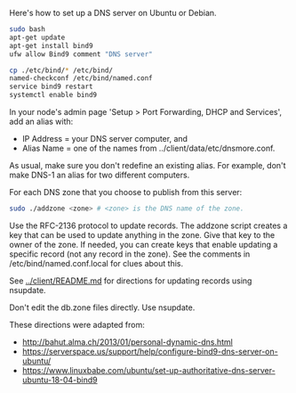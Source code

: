 Here's how to set up a DNS server on Ubuntu or Debian.
```bash
sudo bash
apt-get update
apt-get install bind9
ufw allow Bind9 comment "DNS server"

cp ./etc/bind/* /etc/bind/
named-checkconf /etc/bind/named.conf
service bind9 restart
systemctl enable bind9
```
In your node's admin page 'Setup > Port Forwarding, DHCP and Services',
add an alias with:
* IP Address = your DNS server computer, and
* Alias Name = one of the names from ../client/data/etc/dnsmore.conf.

As usual, make sure you don't redefine an existing alias.
For example, don't make DNS-1 an alias for two different computers.

For each DNS zone that you choose to publish from this server:
```bash
sudo ./addzone <zone> # <zone> is the DNS name of the zone.
```
Use the RFC-2136 protocol to update records. The addzone script
creates a key that can be used to update anything in the zone.
Give that key to the owner of the zone. If needed, you can create keys
that enable updating a specific record (not any record in the zone).
See the comments in /etc/bind/named.conf.local for clues about this.

See [../client/README.md](../client/README.md)
for directions for updating records using nsupdate.

Don't edit the db.zone files directly. Use nsupdate.

These directions were adapted from:
* http://bahut.alma.ch/2013/01/personal-dynamic-dns.html
* https://serverspace.us/support/help/configure-bind9-dns-server-on-ubuntu/
* https://www.linuxbabe.com/ubuntu/set-up-authoritative-dns-server-ubuntu-18-04-bind9
